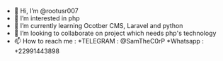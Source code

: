 - 👋 Hi, I’m @rootusr007
- 👀 I’m interested in php
- 🌱 I’m currently learning Ocotber CMS, Laravel and python
- 💞️ I’m looking to collaborate on project which needs php's technology
- 📫 How to reach me : 
    *TELEGRAM : @SamTheC0rP
    *Whatsapp : +22991443898

<!---
rootusr007/rootusr007 is a ✨ special ✨ repository because its `README.md` (this file) appears on your GitHub profile.
You can click the Preview link to take a look at your changes.
--->
